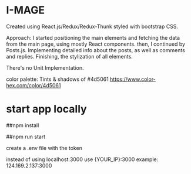 # I-MAGE

Created using React.js/Redux/Redux-Thunk
styled with bootstrap CSS.

Approach:
I started positioning the main elements and fetching the data from the main page, using mostly React components.
then, I continued by Posts.js. Implementing detailed info about the posts, as well as comments and replies.
Finishing, the stylization of all elements. 

There's no Unit Implementation.
 

color palette:
Tints & shadows of #4d5061
https://www.color-hex.com/color/4d5061

# start app locally

##npm install

##npm run start

create a .env file with the token

instead of using localhost:3000 use {YOUR_IP}:3000
example: 124.169.2.137:3000
